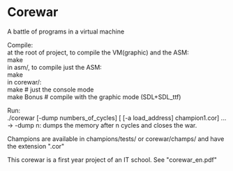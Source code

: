 Corewar
=======

A battle of programs in a virtual machine


Compile:<br/>
  at the root of project, to compile the VM(graphic) and the ASM:<br/>
    make<br/>
  in asm/, to compile just the ASM:<br/>
    make<br/>
  in corewar/:<br/>
    make # just the console mode<br/>
    make Bonus # compile with the graphic mode (SDL+SDL_ttf)<br/>
    
Run:<br/>
  ./corewar [-dump numbers_of_cycles] [ [-a load_address] champion1.cor] ... <br/>
    -> -dump n: dumps the memory after n cycles and closes the war.
    
Champions are available in champions/tests/ or corewar/champs/ and have the extension ".cor"


This corewar is a first year project of an IT school. See "corewar_en.pdf"
